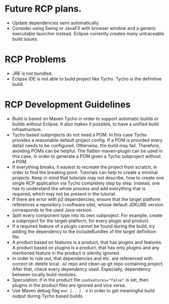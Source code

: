 # Future RCP plans.
* Update dependencies semi automatically.
* Consider using Swing or JavaFX with browser window and a generic executable launcher instead.
    Eclipse currently creates many untraceable build issues.
# RCP Problems
* JRE is not bundled.
* Eclipse IDE is not able to build project like Tycho.
    Tycho is the definitive build.
# RCP Development Guidelines
* Build is based on Maven Tycho in order to support automatic builds or builds without Eclipse.
    It also makes it possible, to have a unified build infrastructure.
* Tycho based subprojects do not need a POM.
    In this case Tycho provides a reasonable default project config.
    If a POM is provided every detail needs to be configured.
    Otherwise, the build may fail.
    Therefore, avoiding POMs can be helpful.
    The flatten-maven-plugin can be used in this case,
    in order to generate a POM given a Tycho subproject without a POM.
* If everything breaks, it easiest to recreate the project from scratch,
    in order to find the breaking point.
    Tutorials can help to create a minimal projects.
    Keep in mind that tutorials may not describe,
    how to create one single RCP application via Tycho completely step by step.
    Instead, one has to understand the whole process and add everything that is required,
    which may not be present in the tutorial.
* If there are error with p2 dependencies,
    ensure that the target platform references a repository (=software site),
    whose default JDK/JRE version corresponds to the used Java version.
* Split every component type into its own subproject.
    For example, create a subproject for the target-platform,
    for every plugin and product.
* If a required feature of a plugin cannot be found during the build,
    try adding the dependency to the includeBundles of the target definition file.
* A product based on features is a product, that has plugins and features.
    A product based on plugins is a product, that has only plugins and
    any mentioned feature in the product is silently ignored.
* In order to rule out, that dependencies and etc. are referenced with correct id:
    delete local `.m2` repo and clean up git repo containing project.
    After that, check every dependency used.
    Especially, dependency between locally build modules.
* Speculation: if in the product file `useFeatures="false"` is set,
    then plugins in the product files are ignored and vice versa.
* Use Maven debug flag `mvn [...] -X` in order to get meaningful build output during Tycho based builds.